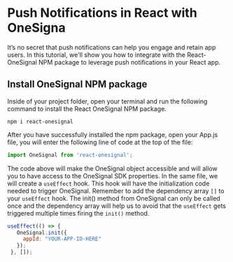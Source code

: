 # Push Notifications in React with OneSigna

It’s no secret that push notifications can help you engage and retain app users. In this tutorial, we'll show you how to integrate with the React-OneSignal NPM package to leverage push notifications in your React app.

## Install OneSignal NPM package
Inside of your project folder, open your terminal and run the following command to install the React OneSignal NPM package.
```shell
npm i react-onesignal
```
After you have successfully installed the npm package, open your App.js file, you will enter the following line of code at the top of the file:
```javascript
import OneSignal from 'react-onesignal';
```

The code above will make the OneSignal object accessible and will allow you to have access to the OneSignal SDK properties.
In the same file, we will create a `useEffect` hook. This hook will have the initialization code needed to trigger OneSignal. Remember to add the dependency array `[]`  to your `useEffect` hook. The init() method from OneSignal can only be called once and the dependency array will help us to avoid that the `useEffect` gets triggered multiple times firing the `init()` method.

```javascript
useEffect(() => {
   OneSignal.init({
     appId: "YOUR-APP-ID-HERE"
   });
 }, []);
```
